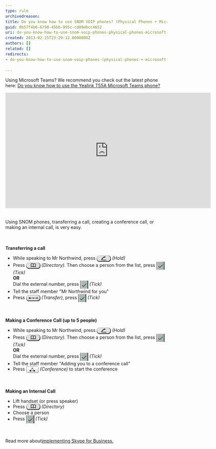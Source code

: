 ```yaml
---
type: rule
archivedreason: 
title: Do you know how to use SNOM VOIP phones? (Physical Phones + Microsoft Lync)
guid: 0b57f4b6-6798-45bb-995c-cd09ebcc4652
uri: do-you-know-how-to-use-snom-voip-phones-physical-phones-microsoft-lync
created: 2013-02-25T23:29:12.0000000Z
authors: []
related: []
redirects:
- do-you-know-how-to-use-snom-voip-phones-(physical-phones-+-microsoft-lync)

---
```



<p>​​​Using Microsoft Teams? We recommend you check ​out the latest phone here: <a href="/_layouts/15/FIXUPREDIRECT.ASPX?WebId=3dfc0e07-e23a-4cbb-aac2-e778b71166a2&TermSetId=07da3ddf-0924-4cd2-a6d4-a4809ae20160&TermId=3452ec36-db1f-4ade-a64f-29d33435c271">Do you know how to use the Yealink T55A Microsoft Teams phone?​</a><br></p><div class="ms-rtestate-read ms-rte-embedcode ms-rte-embedil ms-rtestate-notify" unselectable="on"><iframe width="640" height="360" src="https://www.youtube.com/embed/NZTY5f1mMWk?rel=0" frameborder="0"></iframe> </div><p>Using SNOM phones, transferring a call, creating a conference call, or making an internal call, is very easy. ​
​</p>
<br><excerpt class='endintro'></excerpt><br>
<b>Transferring a call</b> 
<div class="grey-box"><ul><li>While speaking to Mr Northwind, press 
         <img alt="Hold.png" src="Hold.png" style="vertical-align:middle;" /> 
         <i>(Hold)</i></li><li>Press 
         <img alt="Directory.png" src="Directory.png" style="vertical-align:middle;" /> 
         <i>(Directory)</i>. Then choose a person from the list, press 
         <img alt="Tick.png" src="Tick.png" style="vertical-align:middle;" /> 
         <i>(Tick)</i><br> 
         <b>OR</b><br> Dial the external number, press 
         <img src="Tick.png" alt="" style="vertical-align:middle;" /> 
         <i>(Tick)</i></li><li>Tell the staff member "Mr Northwind for you"</li><li>Press 
         <img alt="Transfer.png" src="Transfer.png" style="vertical-align:middle;" /> 
         <i>(Transfer)</i>, press 
         <img src="Tick.png" alt="" style="vertical-align:middle;" /> 
         <i>(Tick)</i></li></ul></div>
<br> 
<br> 
<b>Making a Conference Call (up to 5 people)</b> 
<div class="grey-box"><ul><li>While speaking to Mr Northwind, press 
         <img src="Hold.png" alt="" style="vertical-align:middle;" /> 
         <i>(Hold)</i></li><li>Press 
         <img src="Directory.png" alt="" style="vertical-align:middle;" /> 
         <i>(Directory)</i>. Then choose a person from the list, press 
         <img src="Tick.png" alt="" style="vertical-align:middle;" /> 
         <i>(Tick)</i><br> 
         <b>OR</b><br> Dial the external number, press 
         <img src="Tick.png" alt="" style="vertical-align:middle;" /> 
         <i>(Tick)</i></li><li>Tell the staff member "Adding you to a conference call"</li><li>Press 
         <img alt="Conference.png" src="Conference.png" style="vertical-align:middle;" /> 
         <i>(Conference)</i> to start the conference</li></ul></div>
<br>
<br> 
<b>Making an Internal Call</b> 
<div class="grey-box"><ul><li>Lift handset (or press speaker)</li><li>Press 
         <img src="Directory.png" alt="" style="vertical-align:middle;" /> 
         <i>(Directory)</i></li><li>Choose a person</li><li>Press 
         <em></em><img src="Tick.png" alt="" style="vertical-align:middle;" /> 
         <i>(Tick)</i> 
         <p> </p></li></ul></div><p>Read more about 
   <a href="http://www.ssw.com.au/ssw/Consulting/Lync.aspx">​</a><a href="http://www.ssw.com.au/ssw/Consulting/Lync.aspx" style="line-height:20px;">implementing Skype for Business​.​​</a></p>


